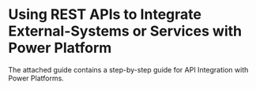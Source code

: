 # Using REST APIs to Integrate External-Systems or Services with Power Platform
 The attached guide contains a step-by-step guide for API Integration with Power Platforms.
